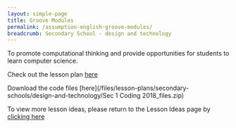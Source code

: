 ```yaml
---
layout: simple-page
title: Groove Modules
permalink: /assumption-english-groove-modules/
breadcrumb: Secondary School - design and technology
---
```


To promote computational thinking and provide opportunities for students to learn computer science.

Check out the lesson plan [here](https://sites.google.com/moe.edu.sg/sec-1-ipw-coding/class-11/lesson-1-introduction)

Download the code files [here](/files/lesson-plans/secondary-schools/design-and-technology/Sec 1 Coding 2018_files.zip)

To view more lesson ideas, please return to the Lesson Ideas page by [clicking here](/in-schools/digital-maker/lesson-ideas-secondary/)
